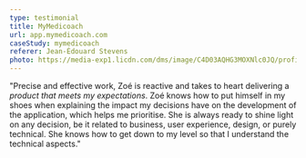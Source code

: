 ```yaml
---
type: testimonial
title: MyMedicoach
url: app.mymedicoach.com
caseStudy: mymedicoach
referer: Jean-Édouard Stevens
photo: https://media-exp1.licdn.com/dms/image/C4D03AQHG3MOXNlc0JQ/profile-displayphoto-shrink_800_800/0?e=1605744000&v=beta&t=d_04wVT1ay8RWVATyB0-21rxlYf_mWGWg5nut-G_-vw
---
```


"Precise and effective work, Zoé is reactive and takes to heart delivering a *product that meets my expectations*. Zoé knows how to put himself in my shoes when explaining the impact my decisions have on the development of the application, which helps me prioritise. She is always ready to shine light on any decision, be it related to business, user experience, design, or purely technical. She knows how to get down to my level so that I understand the technical aspects."

